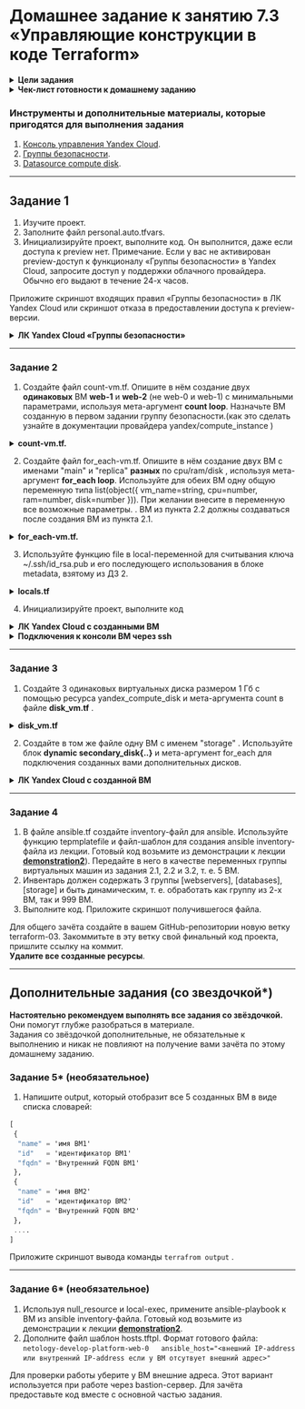 
# Домашнее задание к занятию 7.3 «Управляющие конструкции в коде Terraform»

<details><summary><b>Цели задания</b></summary>

1. Отработать основные принципы и методы работы с управляющими конструкциями Terraform.
2. Освоить работу с шаблонизатором Terraform (Interpolation Syntax).

</details>

<details><summary><b>Чек-лист готовности к домашнему заданию</b></summary>

1. Зарегистрирован аккаунт в Yandex Cloud. Использован промокод на грант.
2. Установлен инструмент Yandex CLI.
3. Доступен исходный код для выполнения задания в директории [**03/src**](https://github.com/sergey-vs/DevOps-netology/tree/main/03-ter-homeworks/src/303).
4. Любые ВМ, использованные при выполнении задания, должны быть прерываемыми, для экономии средств.

</details>

### Инструменты и дополнительные материалы, которые пригодятся для выполнения задания

1. [Консоль управления Yandex Cloud](https://console.cloud.yandex.ru/folders/<cloud_id>/vpc/security-groups).
2. [Группы безопасности](https://cloud.yandex.ru/docs/vpc/concepts/security-groups?from=int-console-help-center-or-nav).
3. [Datasource compute disk](https://terraform-eap.website.yandexcloud.net/docs/providers/yandex/d/datasource_compute_disk.html).

***

## Задание 1

 1. Изучите проект.
 2. Заполните файл personal.auto.tfvars.
 3. Инициализируйте проект, выполните код. Он выполнится, даже если доступа к preview нет.
Примечание. Если у вас не активирован preview-доступ к функционалу «Группы безопасности» в Yandex Cloud, запросите доступ у поддержки облачного провайдера. Обычно его выдают в течение 24-х часов.

Приложите скриншот входящих правил «Группы безопасности» в ЛК Yandex Cloud или скриншот отказа в предоставлении доступа к preview-версии.

<details><summary><b>ЛК Yandex Cloud «Группы безопасности»</b></summary>

![Screenshot](./screenshots/yc_70301.png)

</details>

***

### Задание 2

1. Создайте файл count-vm.tf. Опишите в нём создание двух **одинаковых** ВМ  **web-1** и **web-2** (не web-0 и web-1) с минимальными параметрами, используя мета-аргумент **count loop**. Назначьте ВМ созданную в первом задании группу безопасности.(как это сделать узнайте в документации провайдера yandex/compute_instance )

<details><summary><b>count-vm.tf.</b></summary>

```tf

#создаем 2 идентичные ВМ
resource "yandex_compute_instance" "first_server" {
  name        = "web-${count.index + 1}"
  platform_id = "standard-v1"
  
  count = 2

  resources {
    cores  = var.vm_resources.cores
    memory = var.vm_resources.memory
    core_fraction = var.vm_resources.core_fraction
  }

  boot_disk {
    initialize_params {
      image_id = data.yandex_compute_image.ubuntu.image_id
    }
  }

  scheduling_policy {
    preemptible = true
  }

  network_interface {
    subnet_id = yandex_vpc_subnet.develop.id
    nat       = true
  }

  metadata = local.ssh_keys_and_serial_port  
}
```
</details>

2. Создайте файл for_each-vm.tf. Опишите в нём создание двух ВМ с именами "main" и "replica" **разных** по cpu/ram/disk , используя мета-аргумент **for_each loop**. Используйте для обеих ВМ одну общую переменную типа list(object({ vm_name=string, cpu=number, ram=number, disk=number  })). При желании внесите в переменную все возможные параметры.
. ВМ из пункта 2.2 должны создаваться после создания ВМ из пункта 2.1.

<details><summary><b>for_each-vm.tf.</b></summary>

```tf
resource "yandex_compute_instance""second_server" {
  for_each = {
    for key,value in var.vms:
    key => value
  }

  name        = each.value.vm_name
  platform_id = "standard-v1"
  resources {
    cores         = each.value.cpu
    memory        = each.value.ram
    core_fraction = each.value.core_fraction
  }


boot_disk {
  initialize_params {
      image_id = data.yandex_compute_image.ubuntu.image_id
      size     = each.value.disk_size
    }
}  

scheduling_policy {
  preemptible = true
  }
network_interface {
  subnet_id = yandex_vpc_subnet.develop.id
  nat       = true
}

metadata = local.ssh_keys_and_serial_port

 depends_on = [
    yandex_compute_instance.first_server
  ]

}
```
</details>

3. Используйте функцию file в local-переменной для считывания ключа ~/.ssh/id_rsa.pub и его последующего использования в блоке metadata, взятому из ДЗ 2.

<details><summary><b>locals.tf</b></summary>

```tf
locals {
    ssh_keys_and_serial_port      = {
    ssh-keys                      = "ubuntu:${file("~/.ssh/id_ed25519.pub")}"
    serial-port-enable            = "1"
 }
}
```
</details>

4. Инициализируйте проект, выполните код

<details><summary><b>ЛК Yandex Cloud с созданными ВМ</b></summary>

![Screenshot](./screenshots/yc_703022.png)

</details>

<details><summary><b>Подключения к консоли ВМ через ssh</b></summary>

```bash
┌──(sergey㉿kali)-[~/terraform/hw_ter2]
└─$ ssh ubuntu@51.250.1.206
The authenticity of host '51.250.1.206 (51.250.1.206)' can't be established.
ED25519 key fingerprint is SHA256:k0tuXwS/gR9y5+u86hWcZQYljbSHwyRfG/eCf2ReSEE.
This key is not known by any other names.
Are you sure you want to continue connecting (yes/no/[fingerprint])? yes
Warning: Permanently added '51.250.1.206' (ED25519) to the list of known hosts.
Welcome to Ubuntu 20.04.6 LTS (GNU/Linux 5.4.0-162-generic x86_64)

 * Documentation:  https://help.ubuntu.com
 * Management:     https://landscape.canonical.com
 * Support:        https://ubuntu.com/advantage

The programs included with the Ubuntu system are free software;
the exact distribution terms for each program are described in the
individual files in /usr/share/doc/*/copyright.

Ubuntu comes with ABSOLUTELY NO WARRANTY, to the extent permitted by
applicable law.

To run a command as administrator (user "root"), use "sudo <command>".
See "man sudo_root" for details.

ubuntu@fhm9ddiav10dehnn0n7k:~$ uname -a
Linux fhm9ddiav10dehnn0n7k 5.4.0-162-generic #179-Ubuntu SMP Mon Aug 14 08:51:31 UTC 2023 x86_64 x86_64 x86_64 GNU/Linux
ubuntu@fhm9ddiav10dehnn0n7k:~$ exit
logout
Connection to 51.250.1.206 closed.

┌──(sergey㉿kali)-[~/terraform/hw_ter2]
└─$
 
```

</details>

***

### Задание 3

1. Создайте 3 одинаковых виртуальных диска размером 1 Гб с помощью ресурса yandex_compute_disk и мета-аргумента count в файле **disk_vm.tf** .

<details><summary><b>disk_vm.tf</b></summary>

```bash
resource "yandex_compute_disk" "default_disk" {
  count      = 3
  name       = "default-disk-${count.index + 1}"
  type       = "network-hdd"
  zone       = var.default_zone
  size       = 1
  block_size = 4096
}

resource "yandex_compute_instance" "storage_server" {

    depends_on = [yandex_compute_disk.default_disk]

  name        = "storage"
  platform_id = "standard-v1"

  resources {
    cores         = var.vm_resources.cores
    memory        = var.vm_resources.memory
    core_fraction = var.vm_resources.core_fraction
  }

boot_disk {
    initialize_params {
      image_id = data.yandex_compute_image.ubuntu.image_id
    }
  }

  dynamic "secondary_disk" {
    for_each = toset(yandex_compute_disk.default_disk[*].id)
    content {
      disk_id     = secondary_disk.key
      auto_delete = true
    }
  }

metadata = local.ssh_keys_and_serial_port

scheduling_policy {
    preemptible = true
  }

   network_interface {
    subnet_id = yandex_vpc_subnet.develop.id
    nat       = true
  }

 allow_stopping_for_update = true

}
```

</details>

2. Создайте в том же файле одну ВМ c именем "storage" . Используйте блок **dynamic secondary_disk{..}** и мета-аргумент for_each для подключения созданных вами дополнительных дисков.

<details><summary><b>ЛК Yandex Cloud с созданной ВМ</b></summary>

![Screenshot](./screenshots/yc_703032.png)

</details>

***

### Задание 4

1. В файле ansible.tf создайте inventory-файл для ansible.
Используйте функцию tepmplatefile и файл-шаблон для создания ansible inventory-файла из лекции.
Готовый код возьмите из демонстрации к лекции [**demonstration2**](https://github.com/sergey-vs/DevOps-netology/tree/main/03-ter-homeworks/src/303/demonstration)).
Передайте в него в качестве переменных группы виртуальных машин из задания 2.1, 2.2 и 3.2, т. е. 5 ВМ.
2. Инвентарь должен содержать 3 группы [webservers], [databases], [storage] и быть динамическим, т. е. обработать как группу из 2-х ВМ, так и 999 ВМ.
4. Выполните код. Приложите скриншот получившегося файла. 

Для общего зачёта создайте в вашем GitHub-репозитории новую ветку terraform-03. Закоммитьте в эту ветку свой финальный код проекта, пришлите ссылку на коммит.   
**Удалите все созданные ресурсы**.

***

## Дополнительные задания (со звездочкой*)

**Настоятельно рекомендуем выполнять все задания со звёздочкой.** Они помогут глубже разобраться в материале.   
Задания со звёздочкой дополнительные, не обязательные к выполнению и никак не повлияют на получение вами зачёта по этому домашнему заданию. 

### Задание 5* (необязательное)
1. Напишите output, который отобразит все 5 созданных ВМ в виде списка словарей:

```tf
[
 {
  "name" = 'имя ВМ1'
  "id"   = 'идентификатор ВМ1'
  "fqdn" = 'Внутренний FQDN ВМ1'
 },
 {
  "name" = 'имя ВМ2'
  "id"   = 'идентификатор ВМ2'
  "fqdn" = 'Внутренний FQDN ВМ2'
 },
 ....
]

```

Приложите скриншот вывода команды `terrafrom output` .

***

### Задание 6* (необязательное)

 1. Используя null_resource и local-exec, примените ansible-playbook к ВМ из ansible inventory-файла.
 Готовый код возьмите из демонстрации к лекции [**demonstration2**](https://github.com/sergey-vs/DevOps-netology/tree/main/03-ter-homeworks/src/303/demonstration).
 3. Дополните файл шаблон hosts.tftpl. 
 Формат готового файла:
 ```netology-develop-platform-web-0   ansible_host="<внешний IP-address или внутренний IP-address если у ВМ отсутвует внешний адрес>"```

Для проверки работы уберите у ВМ внешние адреса. Этот вариант используется при работе через bastion-сервер.
Для зачёта предоставьте код вместе с основной частью задания.
